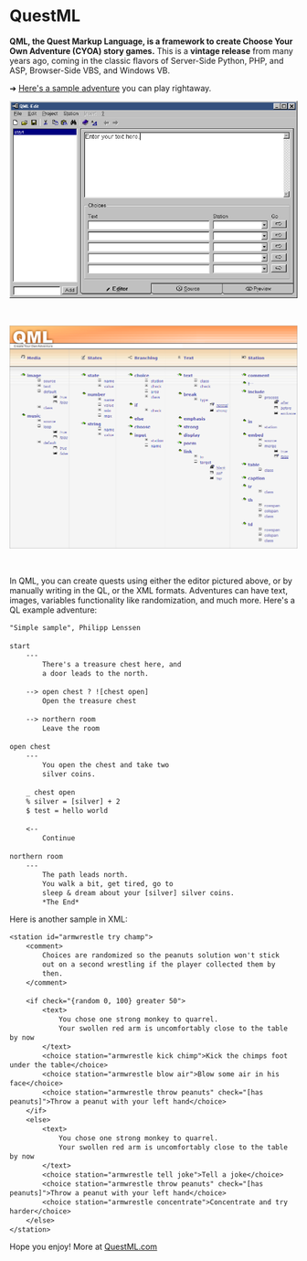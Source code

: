 # QuestML

**QML, the Quest Markup Language, is a framework to create Choose Your Own Adventure (CYOA) story games.** This is a **vintage release** from many years ago, coming in the classic flavors of Server-Side Python, PHP, and ASP, Browser-Side VBS, and Windows VB.

➜ <a href="https://www.gamesforthebrain.com/game/googleadventure/">Here's a sample adventure</a> you can play rightaway.

<img src="Screenshot.gif">

&nbsp;

<img src="Overview.png">

&nbsp;

In QML, you can create quests using either the editor pictured above, or by manually writing in the QL, or the XML formats. Adventures can have text, images, variables functionality like randomization, and much more. Here's a QL example adventure:

```
"Simple sample", Philipp Lenssen

start
    ---
        There's a treasure chest here, and
        a door leads to the north.

    --> open chest ? ![chest open]
        Open the treasure chest

    --> northern room
        Leave the room

open chest
    ---
        You open the chest and take two
        silver coins.

    _ chest open
    % silver = [silver] + 2
    $ test = hello world

    <--
        Continue

northern room
    ---
        The path leads north.
        You walk a bit, get tired, go to
        sleep & dream about your [silver] silver coins.
        *The End*
```

Here is another sample in XML:

```
<station id="armwrestle try champ">
    <comment>
        Choices are randomized so the peanuts solution won't stick
        out on a second wrestling if the player collected them by
        then.
    </comment>

    <if check="{random 0, 100} greater 50">
        <text>
            You chose one strong monkey to quarrel.
            Your swollen red arm is uncomfortably close to the table by now
        </text>
        <choice station="armwrestle kick chimp">Kick the chimps foot under the table</choice>
        <choice station="armwrestle blow air">Blow some air in his face</choice>
        <choice station="armwrestle throw peanuts" check="[has peanuts]">Throw a peanut with your left hand</choice>
    </if>
    <else>
        <text>
            You chose one strong monkey to quarrel.
            Your swollen red arm is uncomfortably close to the table by now
        </text>
        <choice station="armwrestle tell joke">Tell a joke</choice>
        <choice station="armwrestle throw peanuts" check="[has peanuts]">Throw a peanut with your left hand</choice>
        <choice station="armwrestle concentrate">Concentrate and try harder</choice>
    </else>
</station>
```

Hope you enjoy! More at <a href="http://www.questml.com/">QuestML.com</a>